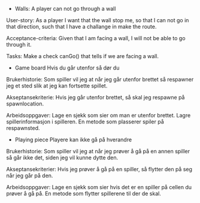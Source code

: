 * Walls: 
A player can not go through a wall

User-story:
As a player I want that the wall stop me, so that I can not go in that direction, such that I have a challange in
make the route.

Acceptance-criteria: 
Given that I am facing a wall, I will not be able to go through it.

Tasks:
Make a check canGo() that tells if we are facing a wall.

* Game board 
Hvis du går utenfor så dør du 

Brukerhistorie:
Som spiller vil jeg at når jeg går utenfor brettet så respawner jeg et sted slik at jeg kan fortsette spillet.

Akseptansekriterie:
Hvis jeg går utenfor brettet, så skal jeg respawne på spawnlocation.

Arbeidsoppgaver:
Lage en sjekk som sier om man er utenfor brettet. Lagre spillerinformasjon i spilleren. En metode som plasserer spiler på respawnsted.

* Playing piece 
Playere kan ikke gå på hverandre

Brukerhistorie:
Som spiller vil jeg at når jeg prøver å gå på en annen spiller så går ikke det, siden jeg vil kunne dytte den.

Akseptansekriterier: 
Hvis jeg prøver å gå på en spiller, så flytter den på seg når jeg går på den. 

Arbeidsoppgaver:
Lage en sjekk som sier hvis det er en spiller på cellen du prøver å gå på. En metode som flytter spillerene til der de skal.